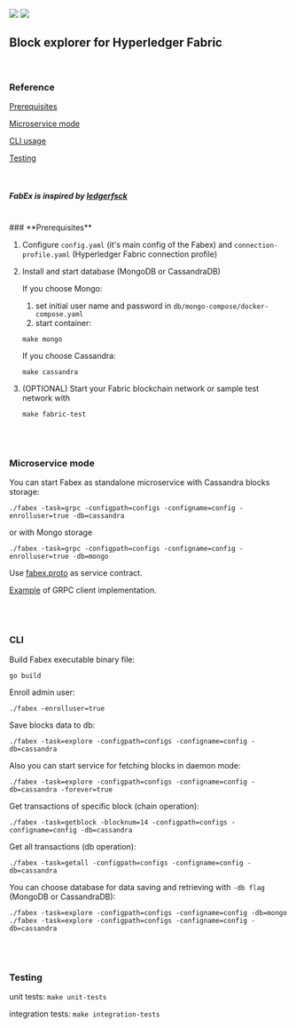 ![](https://github.com/hyperledger-labs/fabex/workflows/build/badge.svg) ![](https://github.com/hyperledger-labs/fabex/workflows/unit-tests/badge.svg) 


## **Block explorer for Hyperledger Fabric**
<br>

### Reference

[Prerequisites](#prerequisites)

[Microservice mode](#microservice)

[CLI usage](#cli)

[Testing](#testing)

<br>

##### _FabEx is inspired by [ledgerfsck](https://github.com/C0rWin/ledgerfsck)_

<br>
### <a name="prerequisites">**Prerequisites**</a>

1. Configure `config.yaml` (it's main config of the Fabex) and `connection-profile.yaml` (Hyperledger Fabric connection profile)

2. Install and start database (MongoDB or CassandraDB)
    
    If you choose Mongo:
      1. set initial user name and password in `db/mongo-compose/docker-compose.yaml`
      2. start container:
    
      ```
      make mongo
      ```
    If you choose Cassandra:
      ``` 
      make cassandra
      ```
3. (OPTIONAL) Start your Fabric blockchain network or sample test network with 
   ```
   make fabric-test
   ```

<br><br>

### <a name="microservice">**Microservice mode**</a>

You can start Fabex as standalone microservice with Cassandra blocks storage:

    ./fabex -task=grpc -configpath=configs -configname=config -enrolluser=true -db=cassandra
    
  or with Mongo storage
  
    ./fabex -task=grpc -configpath=configs -configname=config -enrolluser=true -db=mongo

Use [fabex.proto](https://github.com/hyperledger-labs/fabex/blob/master/proto/fabex.proto) as service contract.

[Example](https://github.com/hyperledger-labs/fabex/blob/master/client/example/client.go) of GRPC client implementation.

<br><br>
 
### <a name="cli">**CLI**</a>
Build Fabex executable binary file:  

    go build

Enroll admin user:  

    ./fabex -enrolluser=true

Save blocks data to db:

    ./fabex -task=explore -configpath=configs -configname=config -db=cassandra
    

   Also you can start service for fetching blocks in daemon mode: 
 
    ./fabex -task=explore -configpath=configs -configname=config -db=cassandra -forever=true
    
    
Get transactions of specific block (chain operation):  

    ./fabex -task=getblock -blocknum=14 -configpath=configs -configname=config -db=cassandra

Get all transactions (db operation):  

    ./fabex -task=getall -configpath=configs -configname=config -db=cassandra


You can choose database for data saving and retrieving with `-db flag` (MongoDB or CassandraDB):

    ./fabex -task=explore -configpath=configs -configname=config -db=mongo
    ./fabex -task=explore -configpath=configs -configname=config -db=cassandra


<br><br>

### <a name="testing">**Testing**</a>

unit tests: `make unit-tests`

integration tests: `make integration-tests`
